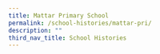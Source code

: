 ```yaml
---
title: Mattar Primary School
permalink: /school-histories/mattar-pri/
description: ""
third_nav_title: School Histories
---
```

